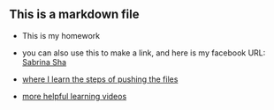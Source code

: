 

## This is a markdown file

* This is my homework
* you can also use this to make a link, and here is my facebook URL:
[Sabrina Sha](https://www.facebook.com/sabrina.sha.1001)

* [where I learn the steps of pushing the files](https://www.youtube.com/watch?v=O72FWNeO-xY&feature=youtu.be)
* [more helpful learning videos](https://www.youtube.com/playlist?list=PL5-da3qGB5IBLMp7LtN8Nc3Efd4hJq0kD)
